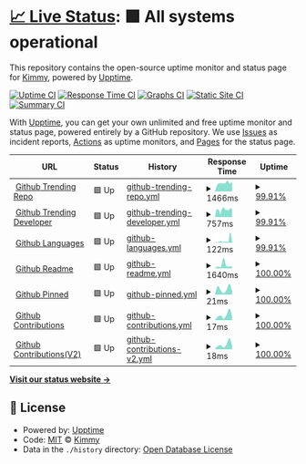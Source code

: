 # [📈 Live Status](https://uptime.kimmy.me): <!--live status--> **🟩 All systems operational**

This repository contains the open-source uptime monitor and status page for [Kimmy](https://uptime.kimmy.me), powered by [Upptime](https://github.com/upptime/upptime).

[![Uptime CI](https://github.com/see/uptime/workflows/Uptime%20CI/badge.svg)](https://github.com/see/uptime/actions?query=workflow%3A%22Uptime+CI%22)
[![Response Time CI](https://github.com/see/uptime/workflows/Response%20Time%20CI/badge.svg)](https://github.com/see/uptime/actions?query=workflow%3A%22Response+Time+CI%22)
[![Graphs CI](https://github.com/see/uptime/workflows/Graphs%20CI/badge.svg)](https://github.com/see/uptime/actions?query=workflow%3A%22Graphs+CI%22)
[![Static Site CI](https://github.com/see/uptime/workflows/Static%20Site%20CI/badge.svg)](https://github.com/see/uptime/actions?query=workflow%3A%22Static+Site+CI%22)
[![Summary CI](https://github.com/see/uptime/workflows/Summary%20CI/badge.svg)](https://github.com/see/uptime/actions?query=workflow%3A%22Summary+CI%22)

With [Upptime](https://upptime.js.org), you can get your own unlimited and free uptime monitor and status page, powered entirely by a GitHub repository. We use [Issues](https://github.com/see/uptime/issues) as incident reports, [Actions](https://github.com/see/uptime/actions) as uptime monitors, and [Pages](https://uptime.kimmy.me) for the status page.

<!--start: status pages-->
<!-- This summary is generated by Upptime (https://github.com/upptime/upptime) -->
<!-- Do not edit this manually, your changes will be overwritten -->
<!-- prettier-ignore -->
| URL | Status | History | Response Time | Uptime |
| --- | ------ | ------- | ------------- | ------ |
| <img alt="" src="https://favicons.githubusercontent.com/api.gitterapp.com" height="13"> [Github Trending Repo](https://api.gitterapp.com/repositories) | 🟩 Up | [github-trending-repo.yml](https://github.com/see/uptime/commits/HEAD/history/github-trending-repo.yml) | <details><summary><img alt="Response time graph" src="./graphs/github-trending-repo/response-time-week.png" height="20"> 1466ms</summary><br><a href="https://uptime.kimmy.me/history/github-trending-repo"><img alt="Response time 1931" src="https://img.shields.io/endpoint?url=https%3A%2F%2Fraw.githubusercontent.com%2Fsee%2Fuptime%2FHEAD%2Fapi%2Fgithub-trending-repo%2Fresponse-time.json"></a><br><a href="https://uptime.kimmy.me/history/github-trending-repo"><img alt="24-hour response time 1528" src="https://img.shields.io/endpoint?url=https%3A%2F%2Fraw.githubusercontent.com%2Fsee%2Fuptime%2FHEAD%2Fapi%2Fgithub-trending-repo%2Fresponse-time-day.json"></a><br><a href="https://uptime.kimmy.me/history/github-trending-repo"><img alt="7-day response time 1466" src="https://img.shields.io/endpoint?url=https%3A%2F%2Fraw.githubusercontent.com%2Fsee%2Fuptime%2FHEAD%2Fapi%2Fgithub-trending-repo%2Fresponse-time-week.json"></a><br><a href="https://uptime.kimmy.me/history/github-trending-repo"><img alt="30-day response time 1926" src="https://img.shields.io/endpoint?url=https%3A%2F%2Fraw.githubusercontent.com%2Fsee%2Fuptime%2FHEAD%2Fapi%2Fgithub-trending-repo%2Fresponse-time-month.json"></a><br><a href="https://uptime.kimmy.me/history/github-trending-repo"><img alt="1-year response time 1931" src="https://img.shields.io/endpoint?url=https%3A%2F%2Fraw.githubusercontent.com%2Fsee%2Fuptime%2FHEAD%2Fapi%2Fgithub-trending-repo%2Fresponse-time-year.json"></a></details> | <details><summary><a href="https://uptime.kimmy.me/history/github-trending-repo">99.91%</a></summary><a href="https://uptime.kimmy.me/history/github-trending-repo"><img alt="All-time uptime 99.95%" src="https://img.shields.io/endpoint?url=https%3A%2F%2Fraw.githubusercontent.com%2Fsee%2Fuptime%2FHEAD%2Fapi%2Fgithub-trending-repo%2Fuptime.json"></a><br><a href="https://uptime.kimmy.me/history/github-trending-repo"><img alt="24-hour uptime 99.34%" src="https://img.shields.io/endpoint?url=https%3A%2F%2Fraw.githubusercontent.com%2Fsee%2Fuptime%2FHEAD%2Fapi%2Fgithub-trending-repo%2Fuptime-day.json"></a><br><a href="https://uptime.kimmy.me/history/github-trending-repo"><img alt="7-day uptime 99.91%" src="https://img.shields.io/endpoint?url=https%3A%2F%2Fraw.githubusercontent.com%2Fsee%2Fuptime%2FHEAD%2Fapi%2Fgithub-trending-repo%2Fuptime-week.json"></a><br><a href="https://uptime.kimmy.me/history/github-trending-repo"><img alt="30-day uptime 99.98%" src="https://img.shields.io/endpoint?url=https%3A%2F%2Fraw.githubusercontent.com%2Fsee%2Fuptime%2FHEAD%2Fapi%2Fgithub-trending-repo%2Fuptime-month.json"></a><br><a href="https://uptime.kimmy.me/history/github-trending-repo"><img alt="1-year uptime 99.95%" src="https://img.shields.io/endpoint?url=https%3A%2F%2Fraw.githubusercontent.com%2Fsee%2Fuptime%2FHEAD%2Fapi%2Fgithub-trending-repo%2Fuptime-year.json"></a></details>
| <img alt="" src="https://favicons.githubusercontent.com/api.gitterapp.com" height="13"> [Github Trending Developer](https://api.gitterapp.com/developers) | 🟩 Up | [github-trending-developer.yml](https://github.com/see/uptime/commits/HEAD/history/github-trending-developer.yml) | <details><summary><img alt="Response time graph" src="./graphs/github-trending-developer/response-time-week.png" height="20"> 757ms</summary><br><a href="https://uptime.kimmy.me/history/github-trending-developer"><img alt="Response time 1077" src="https://img.shields.io/endpoint?url=https%3A%2F%2Fraw.githubusercontent.com%2Fsee%2Fuptime%2FHEAD%2Fapi%2Fgithub-trending-developer%2Fresponse-time.json"></a><br><a href="https://uptime.kimmy.me/history/github-trending-developer"><img alt="24-hour response time 770" src="https://img.shields.io/endpoint?url=https%3A%2F%2Fraw.githubusercontent.com%2Fsee%2Fuptime%2FHEAD%2Fapi%2Fgithub-trending-developer%2Fresponse-time-day.json"></a><br><a href="https://uptime.kimmy.me/history/github-trending-developer"><img alt="7-day response time 757" src="https://img.shields.io/endpoint?url=https%3A%2F%2Fraw.githubusercontent.com%2Fsee%2Fuptime%2FHEAD%2Fapi%2Fgithub-trending-developer%2Fresponse-time-week.json"></a><br><a href="https://uptime.kimmy.me/history/github-trending-developer"><img alt="30-day response time 902" src="https://img.shields.io/endpoint?url=https%3A%2F%2Fraw.githubusercontent.com%2Fsee%2Fuptime%2FHEAD%2Fapi%2Fgithub-trending-developer%2Fresponse-time-month.json"></a><br><a href="https://uptime.kimmy.me/history/github-trending-developer"><img alt="1-year response time 1077" src="https://img.shields.io/endpoint?url=https%3A%2F%2Fraw.githubusercontent.com%2Fsee%2Fuptime%2FHEAD%2Fapi%2Fgithub-trending-developer%2Fresponse-time-year.json"></a></details> | <details><summary><a href="https://uptime.kimmy.me/history/github-trending-developer">99.91%</a></summary><a href="https://uptime.kimmy.me/history/github-trending-developer"><img alt="All-time uptime 99.97%" src="https://img.shields.io/endpoint?url=https%3A%2F%2Fraw.githubusercontent.com%2Fsee%2Fuptime%2FHEAD%2Fapi%2Fgithub-trending-developer%2Fuptime.json"></a><br><a href="https://uptime.kimmy.me/history/github-trending-developer"><img alt="24-hour uptime 99.34%" src="https://img.shields.io/endpoint?url=https%3A%2F%2Fraw.githubusercontent.com%2Fsee%2Fuptime%2FHEAD%2Fapi%2Fgithub-trending-developer%2Fuptime-day.json"></a><br><a href="https://uptime.kimmy.me/history/github-trending-developer"><img alt="7-day uptime 99.91%" src="https://img.shields.io/endpoint?url=https%3A%2F%2Fraw.githubusercontent.com%2Fsee%2Fuptime%2FHEAD%2Fapi%2Fgithub-trending-developer%2Fuptime-week.json"></a><br><a href="https://uptime.kimmy.me/history/github-trending-developer"><img alt="30-day uptime 99.98%" src="https://img.shields.io/endpoint?url=https%3A%2F%2Fraw.githubusercontent.com%2Fsee%2Fuptime%2FHEAD%2Fapi%2Fgithub-trending-developer%2Fuptime-month.json"></a><br><a href="https://uptime.kimmy.me/history/github-trending-developer"><img alt="1-year uptime 99.97%" src="https://img.shields.io/endpoint?url=https%3A%2F%2Fraw.githubusercontent.com%2Fsee%2Fuptime%2FHEAD%2Fapi%2Fgithub-trending-developer%2Fuptime-year.json"></a></details>
| <img alt="" src="https://favicons.githubusercontent.com/api.gitterapp.com" height="13"> [Github Languages](https://api.gitterapp.com/languages) | 🟩 Up | [github-languages.yml](https://github.com/see/uptime/commits/HEAD/history/github-languages.yml) | <details><summary><img alt="Response time graph" src="./graphs/github-languages/response-time-week.png" height="20"> 122ms</summary><br><a href="https://uptime.kimmy.me/history/github-languages"><img alt="Response time 124" src="https://img.shields.io/endpoint?url=https%3A%2F%2Fraw.githubusercontent.com%2Fsee%2Fuptime%2FHEAD%2Fapi%2Fgithub-languages%2Fresponse-time.json"></a><br><a href="https://uptime.kimmy.me/history/github-languages"><img alt="24-hour response time 391" src="https://img.shields.io/endpoint?url=https%3A%2F%2Fraw.githubusercontent.com%2Fsee%2Fuptime%2FHEAD%2Fapi%2Fgithub-languages%2Fresponse-time-day.json"></a><br><a href="https://uptime.kimmy.me/history/github-languages"><img alt="7-day response time 122" src="https://img.shields.io/endpoint?url=https%3A%2F%2Fraw.githubusercontent.com%2Fsee%2Fuptime%2FHEAD%2Fapi%2Fgithub-languages%2Fresponse-time-week.json"></a><br><a href="https://uptime.kimmy.me/history/github-languages"><img alt="30-day response time 121" src="https://img.shields.io/endpoint?url=https%3A%2F%2Fraw.githubusercontent.com%2Fsee%2Fuptime%2FHEAD%2Fapi%2Fgithub-languages%2Fresponse-time-month.json"></a><br><a href="https://uptime.kimmy.me/history/github-languages"><img alt="1-year response time 124" src="https://img.shields.io/endpoint?url=https%3A%2F%2Fraw.githubusercontent.com%2Fsee%2Fuptime%2FHEAD%2Fapi%2Fgithub-languages%2Fresponse-time-year.json"></a></details> | <details><summary><a href="https://uptime.kimmy.me/history/github-languages">99.91%</a></summary><a href="https://uptime.kimmy.me/history/github-languages"><img alt="All-time uptime 99.98%" src="https://img.shields.io/endpoint?url=https%3A%2F%2Fraw.githubusercontent.com%2Fsee%2Fuptime%2FHEAD%2Fapi%2Fgithub-languages%2Fuptime.json"></a><br><a href="https://uptime.kimmy.me/history/github-languages"><img alt="24-hour uptime 99.34%" src="https://img.shields.io/endpoint?url=https%3A%2F%2Fraw.githubusercontent.com%2Fsee%2Fuptime%2FHEAD%2Fapi%2Fgithub-languages%2Fuptime-day.json"></a><br><a href="https://uptime.kimmy.me/history/github-languages"><img alt="7-day uptime 99.91%" src="https://img.shields.io/endpoint?url=https%3A%2F%2Fraw.githubusercontent.com%2Fsee%2Fuptime%2FHEAD%2Fapi%2Fgithub-languages%2Fuptime-week.json"></a><br><a href="https://uptime.kimmy.me/history/github-languages"><img alt="30-day uptime 99.98%" src="https://img.shields.io/endpoint?url=https%3A%2F%2Fraw.githubusercontent.com%2Fsee%2Fuptime%2FHEAD%2Fapi%2Fgithub-languages%2Fuptime-month.json"></a><br><a href="https://uptime.kimmy.me/history/github-languages"><img alt="1-year uptime 99.98%" src="https://img.shields.io/endpoint?url=https%3A%2F%2Fraw.githubusercontent.com%2Fsee%2Fuptime%2FHEAD%2Fapi%2Fgithub-languages%2Fuptime-year.json"></a></details>
| <img alt="" src="https://favicons.githubusercontent.com/github.gitterapp.com" height="13"> [Github Readme](https://github.gitterapp.com/api/readme?owner=see&repo=see) | 🟩 Up | [github-readme.yml](https://github.com/see/uptime/commits/HEAD/history/github-readme.yml) | <details><summary><img alt="Response time graph" src="./graphs/github-readme/response-time-week.png" height="20"> 1640ms</summary><br><a href="https://uptime.kimmy.me/history/github-readme"><img alt="Response time 961" src="https://img.shields.io/endpoint?url=https%3A%2F%2Fraw.githubusercontent.com%2Fsee%2Fuptime%2FHEAD%2Fapi%2Fgithub-readme%2Fresponse-time.json"></a><br><a href="https://uptime.kimmy.me/history/github-readme"><img alt="24-hour response time 0" src="https://img.shields.io/endpoint?url=https%3A%2F%2Fraw.githubusercontent.com%2Fsee%2Fuptime%2FHEAD%2Fapi%2Fgithub-readme%2Fresponse-time-day.json"></a><br><a href="https://uptime.kimmy.me/history/github-readme"><img alt="7-day response time 1640" src="https://img.shields.io/endpoint?url=https%3A%2F%2Fraw.githubusercontent.com%2Fsee%2Fuptime%2FHEAD%2Fapi%2Fgithub-readme%2Fresponse-time-week.json"></a><br><a href="https://uptime.kimmy.me/history/github-readme"><img alt="30-day response time 1273" src="https://img.shields.io/endpoint?url=https%3A%2F%2Fraw.githubusercontent.com%2Fsee%2Fuptime%2FHEAD%2Fapi%2Fgithub-readme%2Fresponse-time-month.json"></a><br><a href="https://uptime.kimmy.me/history/github-readme"><img alt="1-year response time 961" src="https://img.shields.io/endpoint?url=https%3A%2F%2Fraw.githubusercontent.com%2Fsee%2Fuptime%2FHEAD%2Fapi%2Fgithub-readme%2Fresponse-time-year.json"></a></details> | <details><summary><a href="https://uptime.kimmy.me/history/github-readme">100.00%</a></summary><a href="https://uptime.kimmy.me/history/github-readme"><img alt="All-time uptime 99.90%" src="https://img.shields.io/endpoint?url=https%3A%2F%2Fraw.githubusercontent.com%2Fsee%2Fuptime%2FHEAD%2Fapi%2Fgithub-readme%2Fuptime.json"></a><br><a href="https://uptime.kimmy.me/history/github-readme"><img alt="24-hour uptime 100.00%" src="https://img.shields.io/endpoint?url=https%3A%2F%2Fraw.githubusercontent.com%2Fsee%2Fuptime%2FHEAD%2Fapi%2Fgithub-readme%2Fuptime-day.json"></a><br><a href="https://uptime.kimmy.me/history/github-readme"><img alt="7-day uptime 100.00%" src="https://img.shields.io/endpoint?url=https%3A%2F%2Fraw.githubusercontent.com%2Fsee%2Fuptime%2FHEAD%2Fapi%2Fgithub-readme%2Fuptime-week.json"></a><br><a href="https://uptime.kimmy.me/history/github-readme"><img alt="30-day uptime 100.00%" src="https://img.shields.io/endpoint?url=https%3A%2F%2Fraw.githubusercontent.com%2Fsee%2Fuptime%2FHEAD%2Fapi%2Fgithub-readme%2Fuptime-month.json"></a><br><a href="https://uptime.kimmy.me/history/github-readme"><img alt="1-year uptime 99.90%" src="https://img.shields.io/endpoint?url=https%3A%2F%2Fraw.githubusercontent.com%2Fsee%2Fuptime%2FHEAD%2Fapi%2Fgithub-readme%2Fuptime-year.json"></a></details>
| <img alt="" src="https://favicons.githubusercontent.com/github.gitterapp.com" height="13"> [Github Pinned](https://github.gitterapp.com/api/pinned?username=see) | 🟩 Up | [github-pinned.yml](https://github.com/see/uptime/commits/HEAD/history/github-pinned.yml) | <details><summary><img alt="Response time graph" src="./graphs/github-pinned/response-time-week.png" height="20"> 21ms</summary><br><a href="https://uptime.kimmy.me/history/github-pinned"><img alt="Response time 443" src="https://img.shields.io/endpoint?url=https%3A%2F%2Fraw.githubusercontent.com%2Fsee%2Fuptime%2FHEAD%2Fapi%2Fgithub-pinned%2Fresponse-time.json"></a><br><a href="https://uptime.kimmy.me/history/github-pinned"><img alt="24-hour response time 0" src="https://img.shields.io/endpoint?url=https%3A%2F%2Fraw.githubusercontent.com%2Fsee%2Fuptime%2FHEAD%2Fapi%2Fgithub-pinned%2Fresponse-time-day.json"></a><br><a href="https://uptime.kimmy.me/history/github-pinned"><img alt="7-day response time 21" src="https://img.shields.io/endpoint?url=https%3A%2F%2Fraw.githubusercontent.com%2Fsee%2Fuptime%2FHEAD%2Fapi%2Fgithub-pinned%2Fresponse-time-week.json"></a><br><a href="https://uptime.kimmy.me/history/github-pinned"><img alt="30-day response time 166" src="https://img.shields.io/endpoint?url=https%3A%2F%2Fraw.githubusercontent.com%2Fsee%2Fuptime%2FHEAD%2Fapi%2Fgithub-pinned%2Fresponse-time-month.json"></a><br><a href="https://uptime.kimmy.me/history/github-pinned"><img alt="1-year response time 443" src="https://img.shields.io/endpoint?url=https%3A%2F%2Fraw.githubusercontent.com%2Fsee%2Fuptime%2FHEAD%2Fapi%2Fgithub-pinned%2Fresponse-time-year.json"></a></details> | <details><summary><a href="https://uptime.kimmy.me/history/github-pinned">100.00%</a></summary><a href="https://uptime.kimmy.me/history/github-pinned"><img alt="All-time uptime 79.21%" src="https://img.shields.io/endpoint?url=https%3A%2F%2Fraw.githubusercontent.com%2Fsee%2Fuptime%2FHEAD%2Fapi%2Fgithub-pinned%2Fuptime.json"></a><br><a href="https://uptime.kimmy.me/history/github-pinned"><img alt="24-hour uptime 100.00%" src="https://img.shields.io/endpoint?url=https%3A%2F%2Fraw.githubusercontent.com%2Fsee%2Fuptime%2FHEAD%2Fapi%2Fgithub-pinned%2Fuptime-day.json"></a><br><a href="https://uptime.kimmy.me/history/github-pinned"><img alt="7-day uptime 100.00%" src="https://img.shields.io/endpoint?url=https%3A%2F%2Fraw.githubusercontent.com%2Fsee%2Fuptime%2FHEAD%2Fapi%2Fgithub-pinned%2Fuptime-week.json"></a><br><a href="https://uptime.kimmy.me/history/github-pinned"><img alt="30-day uptime 100.00%" src="https://img.shields.io/endpoint?url=https%3A%2F%2Fraw.githubusercontent.com%2Fsee%2Fuptime%2FHEAD%2Fapi%2Fgithub-pinned%2Fuptime-month.json"></a><br><a href="https://uptime.kimmy.me/history/github-pinned"><img alt="1-year uptime 79.21%" src="https://img.shields.io/endpoint?url=https%3A%2F%2Fraw.githubusercontent.com%2Fsee%2Fuptime%2FHEAD%2Fapi%2Fgithub-pinned%2Fuptime-year.json"></a></details>
| <img alt="" src="https://favicons.githubusercontent.com/github.gitterapp.com" height="13"> [Github Contributions](https://github.gitterapp.com/api/contributions?username=see&from=2021-01-01&to=2021-12-31) | 🟩 Up | [github-contributions.yml](https://github.com/see/uptime/commits/HEAD/history/github-contributions.yml) | <details><summary><img alt="Response time graph" src="./graphs/github-contributions/response-time-week.png" height="20"> 17ms</summary><br><a href="https://uptime.kimmy.me/history/github-contributions"><img alt="Response time 82" src="https://img.shields.io/endpoint?url=https%3A%2F%2Fraw.githubusercontent.com%2Fsee%2Fuptime%2FHEAD%2Fapi%2Fgithub-contributions%2Fresponse-time.json"></a><br><a href="https://uptime.kimmy.me/history/github-contributions"><img alt="24-hour response time 0" src="https://img.shields.io/endpoint?url=https%3A%2F%2Fraw.githubusercontent.com%2Fsee%2Fuptime%2FHEAD%2Fapi%2Fgithub-contributions%2Fresponse-time-day.json"></a><br><a href="https://uptime.kimmy.me/history/github-contributions"><img alt="7-day response time 17" src="https://img.shields.io/endpoint?url=https%3A%2F%2Fraw.githubusercontent.com%2Fsee%2Fuptime%2FHEAD%2Fapi%2Fgithub-contributions%2Fresponse-time-week.json"></a><br><a href="https://uptime.kimmy.me/history/github-contributions"><img alt="30-day response time 163" src="https://img.shields.io/endpoint?url=https%3A%2F%2Fraw.githubusercontent.com%2Fsee%2Fuptime%2FHEAD%2Fapi%2Fgithub-contributions%2Fresponse-time-month.json"></a><br><a href="https://uptime.kimmy.me/history/github-contributions"><img alt="1-year response time 82" src="https://img.shields.io/endpoint?url=https%3A%2F%2Fraw.githubusercontent.com%2Fsee%2Fuptime%2FHEAD%2Fapi%2Fgithub-contributions%2Fresponse-time-year.json"></a></details> | <details><summary><a href="https://uptime.kimmy.me/history/github-contributions">100.00%</a></summary><a href="https://uptime.kimmy.me/history/github-contributions"><img alt="All-time uptime 100.00%" src="https://img.shields.io/endpoint?url=https%3A%2F%2Fraw.githubusercontent.com%2Fsee%2Fuptime%2FHEAD%2Fapi%2Fgithub-contributions%2Fuptime.json"></a><br><a href="https://uptime.kimmy.me/history/github-contributions"><img alt="24-hour uptime 100.00%" src="https://img.shields.io/endpoint?url=https%3A%2F%2Fraw.githubusercontent.com%2Fsee%2Fuptime%2FHEAD%2Fapi%2Fgithub-contributions%2Fuptime-day.json"></a><br><a href="https://uptime.kimmy.me/history/github-contributions"><img alt="7-day uptime 100.00%" src="https://img.shields.io/endpoint?url=https%3A%2F%2Fraw.githubusercontent.com%2Fsee%2Fuptime%2FHEAD%2Fapi%2Fgithub-contributions%2Fuptime-week.json"></a><br><a href="https://uptime.kimmy.me/history/github-contributions"><img alt="30-day uptime 100.00%" src="https://img.shields.io/endpoint?url=https%3A%2F%2Fraw.githubusercontent.com%2Fsee%2Fuptime%2FHEAD%2Fapi%2Fgithub-contributions%2Fuptime-month.json"></a><br><a href="https://uptime.kimmy.me/history/github-contributions"><img alt="1-year uptime 100.00%" src="https://img.shields.io/endpoint?url=https%3A%2F%2Fraw.githubusercontent.com%2Fsee%2Fuptime%2FHEAD%2Fapi%2Fgithub-contributions%2Fuptime-year.json"></a></details>
| <img alt="" src="https://favicons.githubusercontent.com/github.gitterapp.com" height="13"> [Github Contributions(V2)](https://github.gitterapp.com/api/v2/contributions?username=see&from=2021-01-01&to=2021-12-31) | 🟩 Up | [github-contributions-v2.yml](https://github.com/see/uptime/commits/HEAD/history/github-contributions-v2.yml) | <details><summary><img alt="Response time graph" src="./graphs/github-contributions-v2/response-time-week.png" height="20"> 18ms</summary><br><a href="https://uptime.kimmy.me/history/github-contributions-v2"><img alt="Response time 90" src="https://img.shields.io/endpoint?url=https%3A%2F%2Fraw.githubusercontent.com%2Fsee%2Fuptime%2FHEAD%2Fapi%2Fgithub-contributions-v2%2Fresponse-time.json"></a><br><a href="https://uptime.kimmy.me/history/github-contributions-v2"><img alt="24-hour response time 0" src="https://img.shields.io/endpoint?url=https%3A%2F%2Fraw.githubusercontent.com%2Fsee%2Fuptime%2FHEAD%2Fapi%2Fgithub-contributions-v2%2Fresponse-time-day.json"></a><br><a href="https://uptime.kimmy.me/history/github-contributions-v2"><img alt="7-day response time 18" src="https://img.shields.io/endpoint?url=https%3A%2F%2Fraw.githubusercontent.com%2Fsee%2Fuptime%2FHEAD%2Fapi%2Fgithub-contributions-v2%2Fresponse-time-week.json"></a><br><a href="https://uptime.kimmy.me/history/github-contributions-v2"><img alt="30-day response time 144" src="https://img.shields.io/endpoint?url=https%3A%2F%2Fraw.githubusercontent.com%2Fsee%2Fuptime%2FHEAD%2Fapi%2Fgithub-contributions-v2%2Fresponse-time-month.json"></a><br><a href="https://uptime.kimmy.me/history/github-contributions-v2"><img alt="1-year response time 90" src="https://img.shields.io/endpoint?url=https%3A%2F%2Fraw.githubusercontent.com%2Fsee%2Fuptime%2FHEAD%2Fapi%2Fgithub-contributions-v2%2Fresponse-time-year.json"></a></details> | <details><summary><a href="https://uptime.kimmy.me/history/github-contributions-v2">100.00%</a></summary><a href="https://uptime.kimmy.me/history/github-contributions-v2"><img alt="All-time uptime 100.00%" src="https://img.shields.io/endpoint?url=https%3A%2F%2Fraw.githubusercontent.com%2Fsee%2Fuptime%2FHEAD%2Fapi%2Fgithub-contributions-v2%2Fuptime.json"></a><br><a href="https://uptime.kimmy.me/history/github-contributions-v2"><img alt="24-hour uptime 100.00%" src="https://img.shields.io/endpoint?url=https%3A%2F%2Fraw.githubusercontent.com%2Fsee%2Fuptime%2FHEAD%2Fapi%2Fgithub-contributions-v2%2Fuptime-day.json"></a><br><a href="https://uptime.kimmy.me/history/github-contributions-v2"><img alt="7-day uptime 100.00%" src="https://img.shields.io/endpoint?url=https%3A%2F%2Fraw.githubusercontent.com%2Fsee%2Fuptime%2FHEAD%2Fapi%2Fgithub-contributions-v2%2Fuptime-week.json"></a><br><a href="https://uptime.kimmy.me/history/github-contributions-v2"><img alt="30-day uptime 100.00%" src="https://img.shields.io/endpoint?url=https%3A%2F%2Fraw.githubusercontent.com%2Fsee%2Fuptime%2FHEAD%2Fapi%2Fgithub-contributions-v2%2Fuptime-month.json"></a><br><a href="https://uptime.kimmy.me/history/github-contributions-v2"><img alt="1-year uptime 100.00%" src="https://img.shields.io/endpoint?url=https%3A%2F%2Fraw.githubusercontent.com%2Fsee%2Fuptime%2FHEAD%2Fapi%2Fgithub-contributions-v2%2Fuptime-year.json"></a></details>

<!--end: status pages-->

[**Visit our status website →**](https://uptime.kimmy.me)

## 📄 License

- Powered by: [Upptime](https://github.com/upptime/upptime)
- Code: [MIT](./LICENSE) © [Kimmy](https://uptime.kimmy.me)
- Data in the `./history` directory: [Open Database License](https://opendatacommons.org/licenses/odbl/1-0/)
